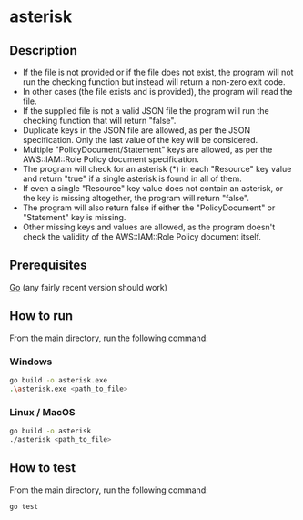 # asterisk

## Description

- If the file is not provided or if the file does not exist, the program will not run the checking function but instead will return a non-zero exit code.
- In other cases (the file exists and is provided), the program will read the file.
- If the supplied file is not a valid JSON file the program will run the checking function that will return "false".
- Duplicate keys in the JSON file are allowed, as per the JSON specification. Only the last value of the key will be considered.
- Multiple "PolicyDocument/Statement" keys are allowed, as per the AWS::IAM::Role Policy document specification. 
- The program will check for an asterisk (*) in each "Resource" key value and return "true" if a single asterisk is found in all of them.
- If even a single "Resource" key value does not contain an asterisk, or the key is missing altogether, the program will return "false".
- The program will also return false if either the "PolicyDocument" or "Statement" key is missing.
- Other missing keys and values are allowed, as the program doesn't check the validity of the AWS::IAM::Role Policy document itself.

## Prerequisites
[Go](https://go.dev/) (any fairly recent version should work) 

## How to run
From the main directory, run the following command:
### Windows
````bash
go build -o asterisk.exe
.\asterisk.exe <path_to_file>
````

### Linux / MacOS
````bash
go build -o asterisk
./asterisk <path_to_file>
````

## How to test
From the main directory, run the following command:
````bash
go test
````
